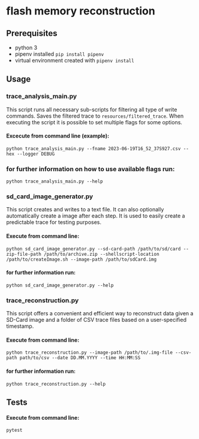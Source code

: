 # flash memory reconstruction

## Prerequisites
* python 3
* pipenv installed ``pip install pipenv``
* virtual environment created with ``pipenv install``


## Usage

### trace_analysis_main.py
This script runs all necessary sub-scripts for filtering all type of write commands. Saves the filtered trace to `resources/filtered_trace`.
When executing the script it is possible to set multiple flags for some options.
#### Excecute from command line (example):
````
python trace_analysis_main.py --fname 2023-06-19T16_52_37S927.csv --hex --logger DEBUG
````
### for further information on how to use available flags run:
````
python trace_analysis_main.py --help
````

### sd_card_image_generator.py
This script creates and writes to a text file. It can also optionally automatically create a image after each step. It is used to easily create a predictable trace for testing purposes.
#### Execute from command line:
````
python sd_card_image_generator.py --sd-card-path /path/to/sd/card --zip-file-path /path/to/archive.zip --shellscript-location /path/to/createImage.sh --image-path /path/to/sdCard.img
````
#### for further information run:
````
python sd_card_image_generator.py --help
````

### trace_reconstruction.py
This script offers a convenient and efficient way to reconstruct data given a SD-Card image and a folder of CSV trace files based on a user-specified timestamp.
#### Execute from command line:
````
python trace_reconstruction.py --image-path /path/to/.img-file --csv-path path/to/csv --date DD.MM.YYYY --time HH:MM:SS
````
#### for further information run:
````
python trace_reconstruction.py --help
````
## Tests
#### Execute from command line: 
````
pytest
````